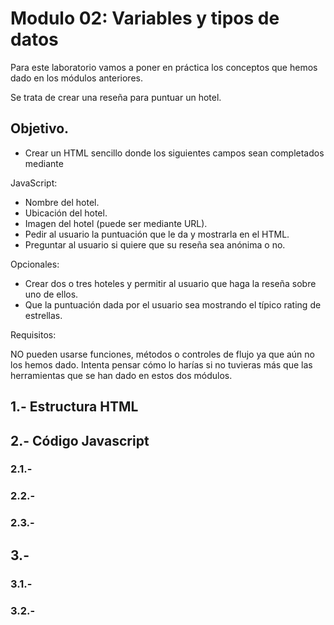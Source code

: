 # Modulo 02: Variables y tipos de datos

Para este laboratorio vamos a poner en práctica los conceptos que hemos dado en los módulos anteriores.

Se trata de crear una reseña para puntuar un hotel.

## Objetivo.

 * Crear un HTML sencillo donde los siguientes campos sean completados mediante

JavaScript:
 * Nombre del hotel.
 * Ubicación del hotel.
 * Imagen del hotel (puede ser mediante URL).
 * Pedir al usuario la puntuación que le da y mostrarla en el HTML.
 * Preguntar al usuario si quiere que su reseña sea anónima o no.

Opcionales:
 * Crear dos o tres hoteles y permitir al usuario que haga la reseña sobre uno de ellos.
 * Que la puntuación dada por el usuario sea mostrando el típico rating de estrellas.

Requisitos:

NO pueden usarse funciones, métodos o controles de flujo ya que aún no los hemos dado.
Intenta pensar cómo lo harías si no tuvieras más que las herramientas que se han dado en estos
dos módulos.

## 1.- Estructura HTML

## 2.- Código Javascript

### 2.1.- 

### 2.2.- 

### 2.3.- 

## 3.- 

### 3.1.- 

### 3.2.- 




